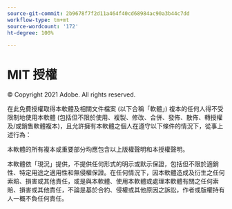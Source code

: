 ```yaml
---
source-git-commit: 2b9678f7f2d11a464f40cd68984ac90a3b44c7dd
workflow-type: tm+mt
source-wordcount: '172'
ht-degree: 100%

---
```

# MIT 授權

© Copyright 2021 Adobe. All rights reserved.

在此免費授權取得本軟體及相關文件檔案 (以下合稱「軟體」) 複本的任何人得不受限制地使用本軟體 (包括但不限於使用、複製、修改、合併、發佈、散佈、轉授權及/或銷售軟體複本)，且允許擁有本軟體之個人在遵守以下條件的情況下，從事上述行為：

本軟體的所有複本或重要部分均應包含以上版權聲明和本授權聲明。

本軟體依「現況」提供，不提供任何形式的明示或默示保證，包括但不限於適銷性、特定用途之適用性和無侵權保證。在任何情況下，因本軟體造成及衍生之任何索賠、損害或其他責任，或是與本軟體、使用本軟體或處理本軟體有關之任何索賠、損害或其他責任，不論是基於合約、侵權或其他原因之訴訟，作者或版權持有人一概不負任何責任。
